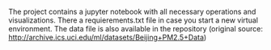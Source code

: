 The project contains a jupyter notebook with all necessary operations and visualizations. 
There a requierements.txt file in case you start a new virtual environment.
The data file is also available in the repository (original source: http://archive.ics.uci.edu/ml/datasets/Beijing+PM2.5+Data)

